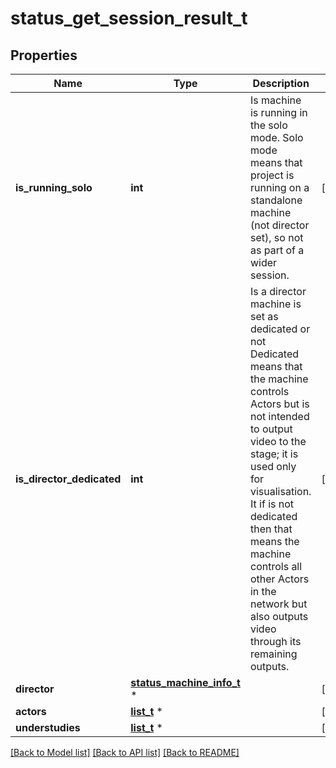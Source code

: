 # status_get_session_result_t

## Properties
Name | Type | Description | Notes
------------ | ------------- | ------------- | -------------
**is_running_solo** | **int** | Is machine is running in the solo mode. Solo mode means that project is running on a standalone machine (not director set), so not as part of a wider session. | [optional] 
**is_director_dedicated** | **int** | Is a director machine is set as dedicated or not Dedicated means that the machine controls Actors but is not intended to output video to the stage; it is used only for visualisation. It if is not dedicated then that means the machine controls all other Actors in the network but also outputs video through its remaining outputs. | [optional] 
**director** | [**status_machine_info_t**](status_machine_info.md) \* |  | [optional] 
**actors** | [**list_t**](status_machine_info.md) \* |  | [optional] 
**understudies** | [**list_t**](status_machine_info.md) \* |  | [optional] 

[[Back to Model list]](../README.md#documentation-for-models) [[Back to API list]](../README.md#documentation-for-api-endpoints) [[Back to README]](../README.md)


